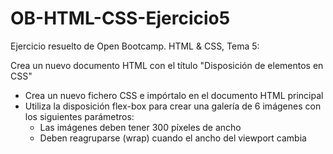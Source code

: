 # OB-HTML-CSS-Ejercicio5
Ejercicio resuelto de Open Bootcamp. HTML &amp; CSS, Tema 5:

Crea un nuevo documento HTML con el título "Disposición de elementos en CSS"

- Crea un nuevo fichero CSS e impórtalo en el documento HTML principal
- Utiliza la disposición flex-box para crear una galería de 6 imágenes con los siguientes parámetros:
  - Las imágenes deben tener 300 píxeles de ancho
  - Deben reagruparse (wrap) cuando el ancho del viewport cambia
